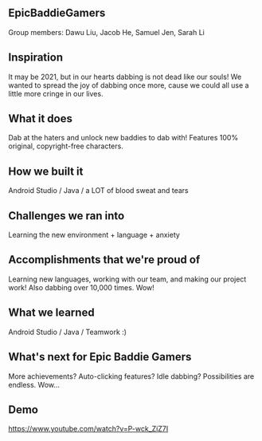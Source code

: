 ## EpicBaddieGamers
Group members: Dawu Liu, Jacob He, Samuel Jen, Sarah Li
## Inspiration
It may be 2021, but in our hearts dabbing is not dead like our souls! We wanted to spread the joy of dabbing once more, cause we could all use a little more cringe in our lives. 
## What it does
Dab at the haters and unlock new baddies to dab with! Features 100% original, copyright-free characters.
## How we built it
Android Studio / Java / a LOT of blood sweat and tears
## Challenges we ran into
Learning the new environment + language + anxiety
## Accomplishments that we're proud of
Learning new languages, working with our team, and making our project work! Also dabbing over 10,000 times. Wow!
## What we learned
Android Studio / Java / Teamwork :)
## What's next for Epic Baddie Gamers
More achievements? Auto-clicking features? Idle dabbing? Possibilities are endless. Wow...
## Demo
https://www.youtube.com/watch?v=P-wck_ZiZ7I
